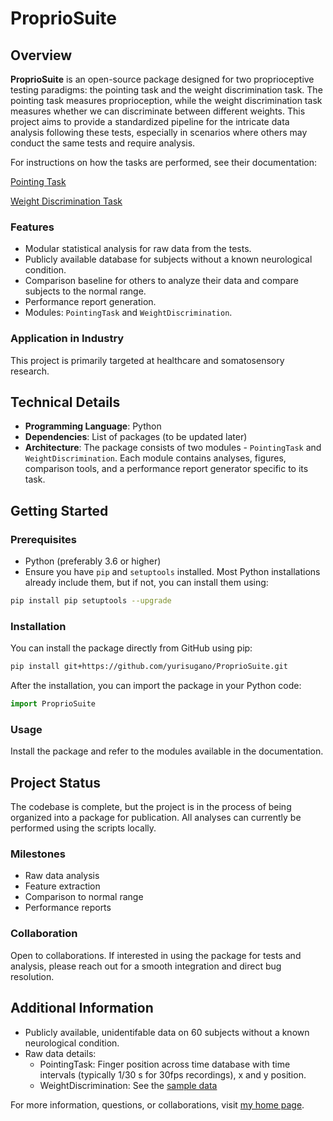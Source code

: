 # ProprioSuite

## Overview

**ProprioSuite** is an open-source package designed for two proprioceptive testing paradigms: the pointing task and the weight discrimination task. The pointing task measures proprioception, while the weight discrimination task measures whether we can discriminate between different weights. This project aims to provide a standardized pipeline for the intricate data analysis following these tests, especially in scenarios where others may conduct the same tests and require analysis.

For instructions on how the tasks are performed, see their documentation:

[Pointing Task]()

[Weight Discrimination Task]()

### Features

- Modular statistical analysis for raw data from the tests.
- Publicly available database for subjects without a known neurological condition.
- Comparison baseline for others to analyze their data and compare subjects to the normal range.
- Performance report generation.
- Modules: `PointingTask` and `WeightDiscrimination`.

### Application in Industry

This project is primarily targeted at healthcare and somatosensory research.

## Technical Details

- **Programming Language**: Python
- **Dependencies**: List of packages (to be updated later)
- **Architecture**: The package consists of two modules - `PointingTask` and `WeightDiscrimination`. Each module contains analyses, figures, comparison tools, and a performance report generator specific to its task.

## Getting Started

### Prerequisites

- Python (preferably 3.6 or higher)
- Ensure you have `pip` and `setuptools` installed. Most Python installations already include them, but if not, you can install them using:

```bash
pip install pip setuptools --upgrade
```

### Installation

You can install the package directly from GitHub using pip:

```bash
pip install git+https://github.com/yurisugano/ProprioSuite.git
```

After the installation, you can import the package in your Python code:

```python
import ProprioSuite
```
### Usage

Install the package and refer to the modules available in the documentation.

## Project Status

The codebase is complete, but the project is in the process of being organized into a package for publication. All analyses can currently be performed using the scripts locally.

### Milestones

- Raw data analysis
- Feature extraction
- Comparison to normal range
- Performance reports

### Collaboration

Open to collaborations. If interested in using the package for tests and analysis, please reach out for a smooth integration and direct bug resolution.

## Additional Information

- Publicly available, unidentifable data on 60 subjects without a known neurological condition.
- Raw data details:
  - PointingTask: Finger position across time database with time intervals (typically 1/30 s for 30fps recordings), x and y position.
  - WeightDiscrimination: See the [sample data]()

For more information, questions, or collaborations, visit [my home page](#).


